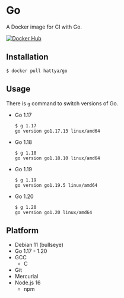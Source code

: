 # Go

A Docker image for CI with Go.

[![Docker Hub](https://img.shields.io/docker/cloud/build/hattya/go)](https://hub.docker.com/r/hattya/go)


## Installation

```console
$ docker pull hattya/go
```


## Usage

There is `g` command to switch versions of Go.

- Go 1.17
  ```console
  $ g 1.17
  go version go1.17.13 linux/amd64
  ```

- Go 1.18
  ```console
  $ g 1.18
  go version go1.18.10 linux/amd64
  ```

- Go 1.19
  ```console
  $ g 1.19
  go version go1.19.5 linux/amd64
  ```

- Go 1.20
  ```console
  $ g 1.20
  go version go1.20 linux/amd64
  ```


## Platform

- Debian 11 (bullseye)
- Go 1.17 - 1.20
- GCC
  - C
- Git
- Mercurial
- Node.js 16
  - npm
